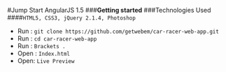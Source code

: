 #Jump Start AngularJS 1.5
###**Getting started**
###Technologies Used
####`HTML5, CSS3, jQuery 2.1.4, Photoshop`
 - Run  :  `git clone https://github.com/getwebem/car-racer-web-app.git`
 - Run  :  `cd car-racer-web-app`
 - Run :  `Brackets .`
 - Open :  `Index.html`
 - Open:  `Live Preview`  